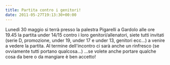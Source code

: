 ```yaml
---
title: Partita contro i genitori!
date: 2011-05-27T19:13:30+00:00
---
```

Lunedì 30 maggio si terrà presso la palestra Pigarelli a Gardolo alle ore 19.45 la partita under 14/15 contro i loro genitori/allenatori, siete tutti invitati (serie D, promozione, under 19, under 17 e under 13, genitori ecc…) a venire a vedere la partita. Al termine dell'incontro ci sarà anche un rinfresco (se ovviamente tutti portano qualcosa…) …se volete anche portare qualche cosa da bere o da mangiare è ben accetto!
